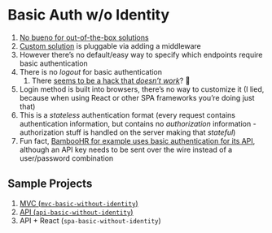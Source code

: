 # Basic Auth w/o Identity

1. [No bueno for out-of-the-box solutions](https://stackoverflow.com/a/35300866/433835)
2. [Custom solution](https://dotnetthoughts.net/implementing-basic-authentication-in-minimal-webapi/) is pluggable via adding a middleware
3. However there’s no default/easy way to specify which endpoints require basic authentication
4. There is no _logout_ for basic authentication
    1. There [seems to be a hack that _doesn’t work_](https://stackoverflow.com/a/19258791/433835)? 🤔
5. Login method is built into browsers, there’s no way to customize it (I lied, because when using React or other SPA frameworks you’re doing just that)
6. This is a _stateless_ authentication format (every request contains authentication information, but contains no _authorization_ information - authorization stuff is handled on the server making that _stateful_)
7. Fun fact, [BambooHR for example uses basic authentication for its API](https://documentation.bamboohr.com/docs#authentication), although an API key needs to be sent over the wire instead of a user/password combination

## Sample Projects

1. [MVC (`mvc-basic-without-identity`)](mvc-basic-without-identity/README.md)
2. [API (`api-basic-without-identity`)](api-basic-without-identity/README.md)
3. API + React (`spa-basic-without-identity`)
